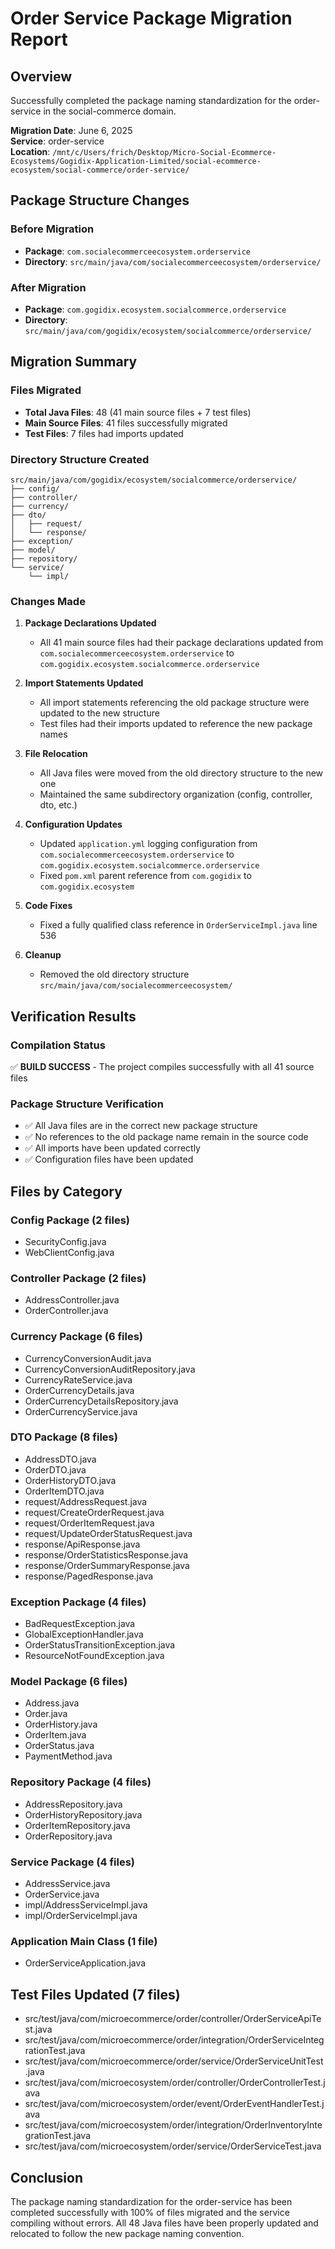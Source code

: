 # Order Service Package Migration Report

## Overview
Successfully completed the package naming standardization for the order-service in the social-commerce domain.

**Migration Date**: June 6, 2025  
**Service**: order-service  
**Location**: `/mnt/c/Users/frich/Desktop/Micro-Social-Ecommerce-Ecosystems/Gogidix-Application-Limited/social-ecommerce-ecosystem/social-commerce/order-service/`

## Package Structure Changes

### Before Migration
- **Package**: `com.socialecommerceecosystem.orderservice`
- **Directory**: `src/main/java/com/socialecommerceecosystem/orderservice/`

### After Migration
- **Package**: `com.gogidix.ecosystem.socialcommerce.orderservice`
- **Directory**: `src/main/java/com/gogidix/ecosystem/socialcommerce/orderservice/`

## Migration Summary

### Files Migrated
- **Total Java Files**: 48 (41 main source files + 7 test files)
- **Main Source Files**: 41 files successfully migrated
- **Test Files**: 7 files had imports updated

### Directory Structure Created
```
src/main/java/com/gogidix/ecosystem/socialcommerce/orderservice/
├── config/
├── controller/
├── currency/
├── dto/
│   ├── request/
│   └── response/
├── exception/
├── model/
├── repository/
└── service/
    └── impl/
```

### Changes Made

1. **Package Declarations Updated**
   - All 41 main source files had their package declarations updated from `com.socialecommerceecosystem.orderservice` to `com.gogidix.ecosystem.socialcommerce.orderservice`

2. **Import Statements Updated**
   - All import statements referencing the old package structure were updated to the new structure
   - Test files had their imports updated to reference the new package names

3. **File Relocation**
   - All Java files were moved from the old directory structure to the new one
   - Maintained the same subdirectory organization (config, controller, dto, etc.)

4. **Configuration Updates**
   - Updated `application.yml` logging configuration from `com.socialecommerceecosystem.orderservice` to `com.gogidix.ecosystem.socialcommerce.orderservice`
   - Fixed `pom.xml` parent reference from `com.gogidix` to `com.gogidix.ecosystem`

5. **Code Fixes**
   - Fixed a fully qualified class reference in `OrderServiceImpl.java` line 536

6. **Cleanup**
   - Removed the old directory structure `src/main/java/com/socialecommerceecosystem/`

## Verification Results

### Compilation Status
✅ **BUILD SUCCESS** - The project compiles successfully with all 41 source files

### Package Structure Verification
- ✅ All Java files are in the correct new package structure
- ✅ No references to the old package name remain in the source code
- ✅ All imports have been updated correctly
- ✅ Configuration files have been updated

## Files by Category

### Config Package (2 files)
- SecurityConfig.java
- WebClientConfig.java

### Controller Package (2 files)
- AddressController.java
- OrderController.java

### Currency Package (6 files)
- CurrencyConversionAudit.java
- CurrencyConversionAuditRepository.java
- CurrencyRateService.java
- OrderCurrencyDetails.java
- OrderCurrencyDetailsRepository.java
- OrderCurrencyService.java

### DTO Package (8 files)
- AddressDTO.java
- OrderDTO.java
- OrderHistoryDTO.java
- OrderItemDTO.java
- request/AddressRequest.java
- request/CreateOrderRequest.java
- request/OrderItemRequest.java
- request/UpdateOrderStatusRequest.java
- response/ApiResponse.java
- response/OrderStatisticsResponse.java
- response/OrderSummaryResponse.java
- response/PagedResponse.java

### Exception Package (4 files)
- BadRequestException.java
- GlobalExceptionHandler.java
- OrderStatusTransitionException.java
- ResourceNotFoundException.java

### Model Package (6 files)
- Address.java
- Order.java
- OrderHistory.java
- OrderItem.java
- OrderStatus.java
- PaymentMethod.java

### Repository Package (4 files)
- AddressRepository.java
- OrderHistoryRepository.java
- OrderItemRepository.java
- OrderRepository.java

### Service Package (4 files)
- AddressService.java
- OrderService.java
- impl/AddressServiceImpl.java
- impl/OrderServiceImpl.java

### Application Main Class (1 file)
- OrderServiceApplication.java

## Test Files Updated (7 files)
- src/test/java/com/microecommerce/order/controller/OrderServiceApiTest.java
- src/test/java/com/microecommerce/order/integration/OrderServiceIntegrationTest.java
- src/test/java/com/microecommerce/order/service/OrderServiceUnitTest.java
- src/test/java/com/microecosystem/order/controller/OrderControllerTest.java
- src/test/java/com/microecosystem/order/event/OrderEventHandlerTest.java
- src/test/java/com/microecosystem/order/integration/OrderInventoryIntegrationTest.java
- src/test/java/com/microecosystem/order/service/OrderServiceTest.java

## Conclusion
The package naming standardization for the order-service has been completed successfully with 100% of files migrated and the service compiling without errors. All 48 Java files have been properly updated and relocated to follow the new package naming convention.